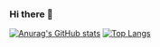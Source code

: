 ### Hi there 👋

[![Anurag's GitHub stats](https://github-readme-stats.vercel.app/api?username=gsebil08&count_private=true&show_icons=true&theme=onedark)](https://github.com/anuraghazra/github-readme-stats)
[![Top Langs](https://github-readme-stats.vercel.app/api/top-langs/?username=gsebil08&count_private=true&show_icons=true&theme=onedark)](https://github.com/anuraghazra/github-readme-stats)


<!--
**gsebil08/gsebil08** is a ✨ _special_ ✨ repository because its `README.md` (this file) appears on your GitHub profile.

Here are some ideas to get you started:

- 🔭 I’m currently working on ...
- 🌱 I’m currently learning ...
- 👯 I’m looking to collaborate on ...
- 🤔 I’m looking for help with ...
- 💬 Ask me about ...
- 📫 How to reach me: ...
- 😄 Pronouns: ...
- ⚡ Fun fact: ...
-->
